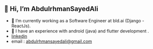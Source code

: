 ## 👋 Hi, I’m AbdulrhmanSayedAli
- 👀 I’m currently working as a Software Engineer at bld.ai (Django - ReactJs).
- 👀 I have an experience with android (java) and flutter development .
- [linkedin](https://linkedin.com/in/abdulrhman-sayed-ali-48a089193)
- email : abdulrhmansayedali@gmail.com
